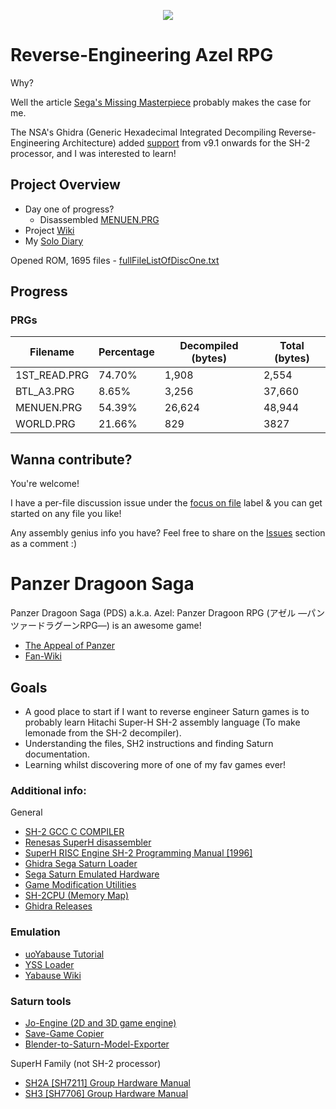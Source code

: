 <p align="center">
  <img src="https://i.imgur.com/1Wkha31.png">
</p>

# Reverse-Engineering Azel RPG
Why? 

Well the article [Sega's Missing Masterpiece](https://www.theringer.com/2018/1/29/16940902/1998-video-games-panzer-dragoon-saga-missing-masterpiece) probably makes the case for me.

The NSA's Ghidra (Generic Hexadecimal Integrated Decompiling Reverse-Engineering Architecture) added [support](https://github.com/NationalSecurityAgency/ghidra/pull/715) from v9.1 onwards for the SH-2 processor, and I was interested to learn!


## Project Overview
- Day one of progress? 
  - Disassembled [MENUEN.PRG](https://github.com/Aeonitis/Reverse-Engineer-Azel/blob/main/AZEL%20Disc%201/PRG/MENUEN.PRG.md)
- Project [Wiki](https://github.com/Aeonitis/Reverse-Engineer-Azel/wiki)
- My [Solo Diary](https://github.com/Aeonitis/Reverse-Engineer-Azel/wiki/Logs-%5BSolo%5D)

Opened ROM, 1695 files - [fullFileListOfDiscOne.txt](https://github.com/Aeonitis/Reverse-Engineer-Azel/blob/main/AZEL%20Disc%201/fullFileListOfDiscOne.txt)

## Progress

### PRGs

Filename | Percentage | Decompiled (bytes) | Total (bytes)
---|------------|--------------------|---
1ST_READ.PRG | 74.70%     | 1,908              | 2,554
BTL_A3.PRG | 8.65%      | 3,256              | 37,660
MENUEN.PRG | 54.39%     | 26,624             | 48,944
WORLD.PRG | 21.66%     | 829                |3827

## Wanna contribute?
You're welcome!

I have a per-file discussion issue under the [focus on file](https://github.com/Aeonitis/Reverse-Engineer-Azel/labels/focus%20on%20file) label & you can get started on any file you like!

Any assembly genius info you have? Feel free to share on the [Issues](https://github.com/Aeonitis/Reverse-Engineer-Azel/issues) section as a comment :)


# Panzer Dragoon Saga 
Panzer Dragoon Saga (PDS) a.k.a. Azel: Panzer Dragoon RPG (アゼル ―パンツァードラグーンRPG―) is an awesome game!
- [The Appeal of Panzer](https://venturebeat.com/2012/01/11/the-appeal-of-panzer-dragoon-saga/)
- [Fan-Wiki](https://panzerdragoon.fandom.com/wiki/Panzer_Dragoon_Saga)

## Goals
- A good place to start if I want to reverse engineer Saturn games is to probably learn Hitachi Super-H SH-2 assembly language (To make lemonade from the SH-2 decompiler).
- Understanding the files, SH2 instructions and finding Saturn documentation.
- Learning whilst discovering more of one of my fav games ever!


### Additional info:

General
- [SH-2 GCC C COMPILER](https://github.com/SaturnSDK/Saturn-SDK-GCC-SH2)
- [Renesas SuperH disassembler](https://github.com/logic/sh2dis)
- [SuperH RISC Engine SH-2 Programming Manual [1996]](https://antime.kapsi.fi/sega/files/h12p0.pdf)
- [Ghidra Sega Saturn Loader](https://github.com/VGKintsugi/Ghidra-SegaSaturn-Loader)
- [Sega Saturn Emulated Hardware](https://github.com/FCare/Kronos)
- [Game Modification Utilities](https://www.zophar.net/utilities/mod.html)
- [SH-2CPU (Memory Map)](https://wiki.yabause.org/index.php5?title=SH-2CPU)
- [Ghidra Releases](https://github.com/NationalSecurityAgency/ghidra/releases)

### Emulation
- [uoYabause Tutorial](https://fantasyanime.com/emuhelp/uoyabause)
- [YSS Loader](https://github.com/cyberwarriorx/yssloader)
- [Yabause Wiki](https://wiki.yabause.org)

### Saturn tools
- [Jo-Engine (2D and 3D game engine)](https://github.com/johannes-fetz/joengine)
- [Save-Game Copier](https://github.com/slinga-homebrew/Save-Game-Copier)
- [Blender-to-Saturn-Model-Exporter](https://github.com/polygon-studio/Blender-to-Saturn-Model-Exporter)

SuperH Family (not SH-2 processor)
- [SH2A [SH7211] Group Hardware Manual](https://www.renesas.com/us/en/document/mah/sh7211-group-hardware-manual)
- [SH3 [SH7706] Group Hardware Manual](https://www.renesas.com/us/en/document/mah/sh7706-group-hardware-manual)